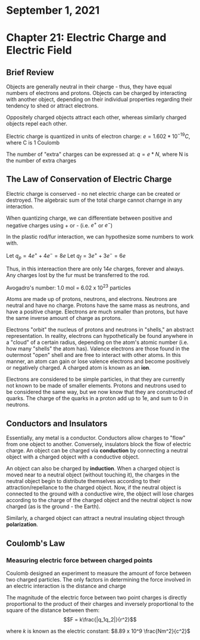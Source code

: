 # September 1, 2021
# Chapter 21: Electric Charge and Electric Field

## Brief Review

Objects are generally neutral in their charge - thus, they have equal numbers of electrons and protons. Objects can be charged by interacting with another object, depending on their individual properties regarding their tendency to shed or attract electrons.

Oppositely charged objects attract each other, whereas similarly charged objects repel each other.

Electric charge is quantized in units of electron charge:
$e = 1.602 * 10^{-19} C$, where C is 1 Coulomb

The number of "extra" charges can be expressed at:
$q = e*N$, where N is the number of extra charges

## The Law of Conservation of Electric Charge
Electric charge is conserved - no net electric charge can be created or destroyed. The algebraic sum of the total charge cannot charnge in any interaction.

When quantizing charge, we can differentiate between positive and negative charges using + or - (i.e. $e^+$ or $e^-$)

In the plastic rod/fur interaction, we can hypothesize some numbers to work with.

Let $q_p = 4e^+ + 4 e^- = 8e$
Let $q_f = 3e^+ + 3 e^- = 6e$

Thus, in this intereaction there are only $14e$ charges, forever and always. Any charges lost by the fur must be transferred to the rod.

Avogadro's number: 1.0 mol = 6.02 x 10<sup>23</sup> particles

Atoms are made up of protons, neutrons, and electrons. Neutrons are neutral and have no charge. Protons have the same mass as neutrons, and have a positive charge. Electrons are much smaller than protons, but have the same inverse amount of charge as protons.

Electrons "orbit" the nucleus of protons and neutrons in "shells," an abstract representation. In reality, electrons can hypothetically be found anywhere in a "cloud" of a certain radius, depending on the atom's atomic number (i.e. how many "shells" the atom has). Valence electrons are those found in the outermost "open" shell and are free to interact with other atoms. In this manner, an atom can gain or lose valence electrons and become positively or negatively charged. A charged atom is known as an **ion**.

Electrons are considered to be simple particles, in that they are currently not known to be made of smaller elements. Protons and neutrons used to be considered the same way, but we now know that they are constructed of quarks. The charge of the quarks in a proton add up to 1e, and sum to 0 in neutrons.

## Conductors and Insulators
Essentially, any metal is a conductor. Conductors allow charges to "flow" from one object to another. Conversely, insulators block the flow of electric charge. An object can be charged via **conduction** by connecting a neutral object with a charged object with a conductive object.

An object can also be charged by **induction**. When a charged object is moved near to a neutral object (without touching it), the charges in the neutral object begin to distribute themselves according to their attraction/repellance to the charged object. Now, if the neutral object is connected to the ground with a conductive wire, the object will lose charges according to the charge of the charged object and the neutral object is now charged (as is the ground - the Earth).

Similarly, a charged object can attract a neutral insulating object through **polarization**.

## Coulomb's Law
### Measuring electric force between charged points
Coulomb designed an experiment to measure the amount of force between two charged particles. The only factors in determining the force involved in an electric interaction is the distance and charge

The magnitude of the electric force between two point charges is directly proportional to the product of their charges and inversely proportional to the square of the distance between them:
$$F = k\frac{|q_1q_2|}{r^2}$$

where *k* is known as the electric constant: $8.89 x 10^9 \frac{Nm^2}{c^2}$